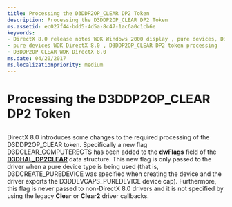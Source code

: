 ```yaml
---
title: Processing the D3DDP2OP_CLEAR DP2 Token
description: Processing the D3DDP2OP_CLEAR DP2 Token
ms.assetid: ec027f44-bdd5-4d5a-8c47-1ac6a0c1cb6e
keywords:
- DirectX 8.0 release notes WDK Windows 2000 display , pure devices, D3DDP2OP_CLEAR DP2 token processing
- pure devices WDK DirectX 8.0 , D3DDP2OP_CLEAR DP2 token processing
- D3DDP2OP_CLEAR WDK DirectX 8.0
ms.date: 04/20/2017
ms.localizationpriority: medium
---
```


# Processing the D3DDP2OP\_CLEAR DP2 Token


## <span id="ddk_processing_the_d3ddp2op_clear_dp2_token_gg"></span><span id="DDK_PROCESSING_THE_D3DDP2OP_CLEAR_DP2_TOKEN_GG"></span>


DirectX 8.0 introduces some changes to the required processing of the D3DDP2OP\_CLEAR token. Specifically a new flag D3DCLEAR\_COMPUTERECTS has been added to the **dwFlags** field of the [**D3DHAL\_DP2CLEAR**](https://docs.microsoft.com/windows-hardware/drivers/ddi/d3dhal/ns-d3dhal-_d3dhal_dp2clear) data structure. This new flag is only passed to the driver when a pure device type is being used (that is, D3DCREATE\_PUREDEVICE was specified when creating the device and the driver exports the D3DDEVCAPS\_PUREDEVICE device cap). Furthermore, this flag is never passed to non-DirectX 8.0 drivers and it is not specified by using the legacy **Clear** or **Clear2** driver callbacks.

 

 





